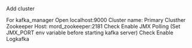 Add cluster

For kafka_manager
Open localhost:9000
Cluster name: Primary
Clusther Zookeeper Host: mord_zookeeper:2181
Check Enable JMX Polling (Set JMX_PORT env variable before starting kafka server)
Check Enable Logkafka